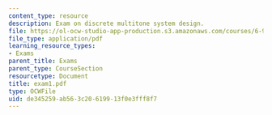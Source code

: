 ```yaml
---
content_type: resource
description: Exam on discrete multitone system design.
file: https://ol-ocw-studio-app-production.s3.amazonaws.com/courses/6-973-communication-system-design-spring-2006/de345259ab563c20619913f0e3fff8f7_exam1.pdf
file_type: application/pdf
learning_resource_types:
- Exams
parent_title: Exams
parent_type: CourseSection
resourcetype: Document
title: exam1.pdf
type: OCWFile
uid: de345259-ab56-3c20-6199-13f0e3fff8f7
---
```


